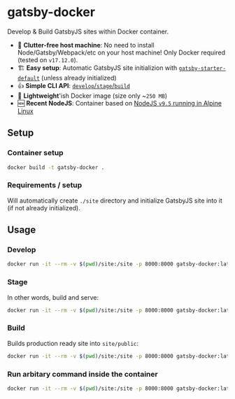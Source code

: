 # gatsby-docker
Develop &amp; Build GatsbyJS sites within Docker container.

- 🚮 **Clutter-free host machine**: No need to install Node/Gatsby/Webpack/etc on your host machine! Only Docker required (tested on `v17.12.0`).
- 🏗 **Easy setup**: Automatic GatsbyJS site initializion with [`gatsby-starter-default`](http://gatsbyjs.github.io/gatsby-starter-default/) (unless already initialized)
- 👍 **Simple CLI API**: [`develop`/`stage`/`build`](#usage)
- 🍃 **Lightweight**'ish Docker image (size only ~`250 MB`)
- 🆕 **Recent NodeJS**: Container based on [NodeJS `v9.5` running in Alpine Linux](https://github.com/nodejs/docker-node/blob/db3b27c8388136b5e529861d7c3fa12fd8328301/9/alpine/Dockerfile)



## Setup

### Container setup
```sh
docker build -t gatsby-docker .
```

### Requirements / setup

Will automatically create `./site` directory and initialize GatsbyJS site into it (if not already initialized).


## Usage

### Develop
```sh
docker run -it --rm -v $(pwd)/site:/site -p 8000:8000 gatsby-docker:latest develop
```

### Stage

In other words, build and serve:
```sh
docker run -it --rm -v $(pwd)/site:/site -p 8000:8000 gatsby-docker:latest stage
```

### Build

Builds production ready site into `site/public`:
```sh
docker run -it --rm -v $(pwd)/site:/site -p 8000:8000 gatsby-docker:latest build
```

### Run arbitary command inside the container
```sh
docker run -it --rm -v $(pwd)/site:/site -p 8000:8000 gatsby-docker:latest <YOUR-COMMAND-HERE>
```